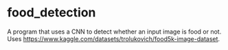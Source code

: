 # food_detection
A program that uses a CNN to detect whether an input image is food or not. Uses https://www.kaggle.com/datasets/trolukovich/food5k-image-dataset.
